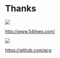# Thanks #

<div id="col1">
<img class="54lines" src="images/54lines-withtext-inverted.gif" />
<p><a href="http://www.54lines.com/">http://www.54lines.com/</a></p>
</div>

<div id="col2">
<img class="he-man" src="images/he-man.jpg" />
<p><a href="https://github.com/acg">https://github.com/acg</a></p>
</div>

